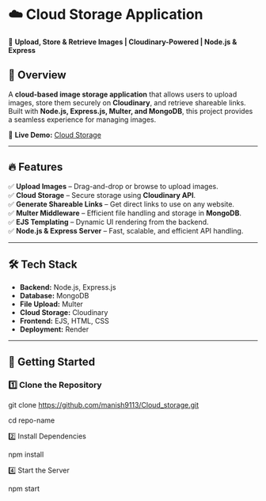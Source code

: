 # ☁️ Cloud Storage Application  

🚀 **Upload, Store & Retrieve Images | Cloudinary-Powered | Node.js & Express**  

## 📌 Overview  
A **cloud-based image storage application** that allows users to upload images, store them securely on **Cloudinary**, and retrieve shareable links. Built with **Node.js, Express.js, Multer, and MongoDB**, this project provides a seamless experience for managing images.  

🔗 **Live Demo:** [Cloud Storage](https://cloud-storage-bvfd.onrender.com)  

---

## 🔥 Features  
✅ **Upload Images** – Drag-and-drop or browse to upload images.  
✅ **Cloud Storage** – Secure storage using **Cloudinary API**.  
✅ **Generate Shareable Links** – Get direct links to use on any website.  
✅ **Multer Middleware** – Efficient file handling and storage in **MongoDB**.  
✅ **EJS Templating** – Dynamic UI rendering from the backend.  
✅ **Node.js & Express Server** – Fast, scalable, and efficient API handling.  

---

## 🛠️ Tech Stack  
- **Backend:** Node.js, Express.js  
- **Database:** MongoDB  
- **File Upload:** Multer  
- **Cloud Storage:** Cloudinary  
- **Frontend:** EJS, HTML, CSS  
- **Deployment:** Render  
---

## 🚀 Getting Started  

### 1️⃣ Clone the Repository  

git clone https://github.com/manish9113/Cloud_storage.git

cd repo-name

2️⃣ Install Dependencies

npm install

4️⃣ Start the Server

npm start

